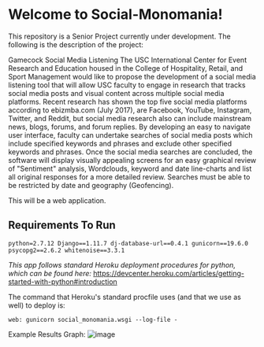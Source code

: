 # Welcome to Social-Monomania!
This repository is a Senior Project currently under development. The following is the description of the project:

Gamecock Social Media Listening
The USC International Center for Event Research and Education housed in the College of Hospitality, Retail, and Sport Management would like to propose the development of a social media listening tool that will allow USC faculty to engage in research that tracks social media posts and visual content across multiple social media platforms.  Recent research has shown the top five social media platforms according to ebizmba.com (July 2017), are Facebook, YouTube, Instagram, Twitter, and Reddit, but social media research also can include mainstream news, blogs, forums, and forum replies.  By developing an easy to navigate user interface, faculty can undertake searches of social media posts which include specified keywords and phrases and exclude other specified keywords and phrases.   Once the social media searches are concluded, the software will display visually appealing screens for an easy graphical review of "Sentiment" analysis, Wordclouds, keyword and date line-charts and list all original responses for a more detailed review. Searches must be able to be restricted by date and geography (Geofencing).

This will be a web application.

## Requirements To Run
``python=2.7.12
Django==1.11.7
dj-database-url==0.4.1
gunicorn==19.6.0
psycopg2==2.6.2
whitenoise==3.3.1``

*This app follows standard Heroku deployment procedures for python, which can be found here:*
https://devcenter.heroku.com/articles/getting-started-with-python#introduction

The command that Heroku's standard procfile uses (and that we use as well) to deploy is:

```web: gunicorn social_monomania.wsgi --log-file -```


Example Results Graph:
![image](https://user-images.githubusercontent.com/31394858/33293040-5d804612-d399-11e7-8a5e-8e43b2f0e376.png)
